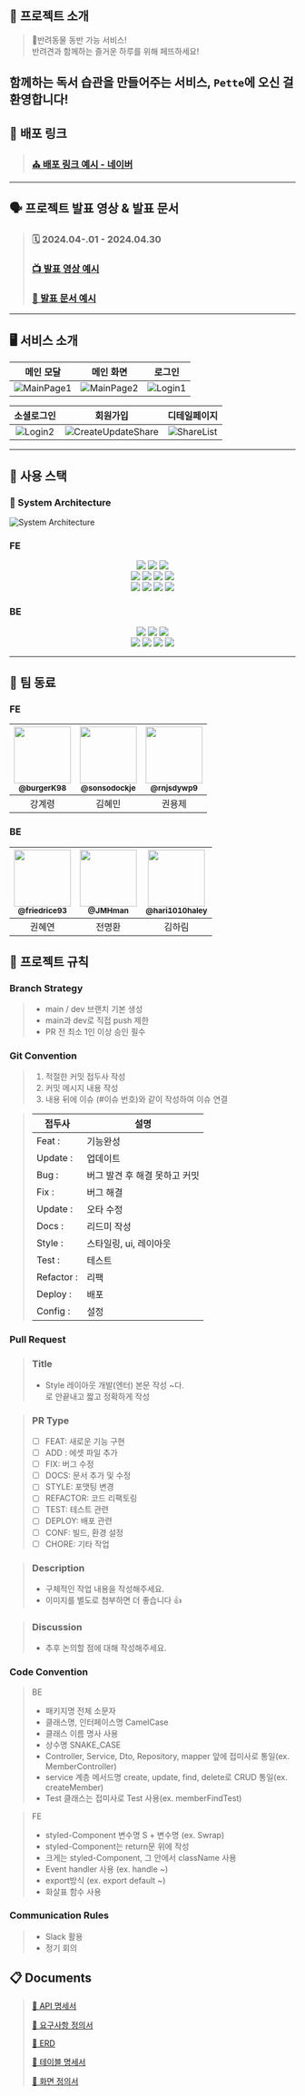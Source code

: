 ## 📖 프로젝트 소개

> 🐾반려동물 동반 가능 서비스!<br/>
> 반려견과 함께하는 즐거운 하루를 위해 페뜨하세요!<br/>

## 함께하는 독서 습관을 만들어주는 서비스, `Pette`에 오신 걸 환영합니다!

## :link: 배포 링크

> ### [⛪ 배포 링크 예시 - 네이버](https:www.naver.com)

---

## 🗣️ 프로젝트 발표 영상 & 발표 문서

> ### 🗓️ 2024.04-.01 - 2024.04.30
>
> ### [📺 발표 영상 예시]()
>
> ### [📑 발표 문서 예시]()

---

## 🖥️ 서비스 소개

|                                                                                                           메인 모달                                                                                                            |                                                                                                           메인 화면                                                                                                            |                                                                                                           로그인                                                                                                            |
| :----------------------------------------------------------------------------------------------------------------------------------------------------------------------------------------------------------------------------: | :----------------------------------------------------------------------------------------------------------------------------------------------------------------------------------------------------------------------------: | :-------------------------------------------------------------------------------------------------------------------------------------------------------------------------------------------------------------------------: |
| <img src="https://lh6.googleusercontent.com/M7RxaY_ZsF5sQcqiIOafdBGHuVGqKrQ0c07hzOtLgkhxYTK-aRKWdhkMfi8DaoZxyDWLZKhdUEDKBIEpETcm2_sH5JdW69mrOXzASMQYHFEiaP0QbgCEHa5bnKzITG-v9ztn0QfbCeZtznJ8q-SDo2qoEA=s2048" alt="MainPage1"> | <img src="https://lh6.googleusercontent.com/WSSZM-N1tpBvXui0ivLMaSJv5u-Jn8oUNXik40GOW7thMqmNdMPrjfO4-halmEZ80GuBBlI5ENm8TtDovjSOMRqHE6Z5w7F5yYxdplO643k3wfhyW4wT0IUT15Rv6kk_FAnST07-50NOOeXHjRfjh6dEBA=s2048" alt="MainPage2"> | <img src="https://lh6.googleusercontent.com/LgLnyK4xbij_SmBQd_9b-zKL7NjFBceXLFr97o-S9z4JMw7bZaO4E9W5SbwJn_xOAVu4xCk9Se0eqShfP8YkzkaL-QilqVa6LRaQEQ5h4PHLZOgmT8ZByBV-eEIZEr9D3I1mB6qu5nhIehup3910FytnrQ=s2048" alt="Login1"> |

|                                                                                                         소셜로그인                                                                                                          |                                                                                                                회원가입                                                                                                                |                                                                                                          디테일페이지                                                                                                          |
| :-------------------------------------------------------------------------------------------------------------------------------------------------------------------------------------------------------------------------: | :------------------------------------------------------------------------------------------------------------------------------------------------------------------------------------------------------------------------------------: | :----------------------------------------------------------------------------------------------------------------------------------------------------------------------------------------------------------------------------: |
| <img src="https://lh3.googleusercontent.com/_WEmqGBbE04OIWsmijjjMk7eyk2jKBC9qXLFTWJjpWHfcUknRcVfOSA5Xy5QqTILk75qm4EcbgyXNM5h8dtitdmfuQ7Gg7YSR_Hb8GBffFeiEMLx6NYXVPDLA8BwHVUHrfZtHl-yATyXIiJhtdsaOMoMqA=s2048" alt="Login2"> | <img src="https://lh6.googleusercontent.com/wQiDqzndpvTRfIsHy-l3_eCjPDQ0JF28pCmLrDdSFQfR0UTuJHiF_erHsz57FuHFDWbHMnmOLquWxJxqUwjeAy_JnhaOzpjdemsvAzwPQdfK6J-H6vqOj3GwrnpBMs43Gl6BhC_idUh9lVyONEgCdIHMPQ=s2048" alt="CreateUpdateShare"> | <img src="https://lh6.googleusercontent.com/l6hiRBG-gYZpIp_E23PVm4sOBS-W2wFvncoP5bKlZQfU66NRMzxmfdgyJDagDmnqJLwxnJ9P7tu1eBlmOerah9AOx8NcBDLQR1lmLTZ083GR4zr0kBpI9XVdqVHDe571bTYFZ5fnCztg4Yw2JVyv0W-Sug=s2048" alt="ShareList"> |

---

## 🧰 사용 스택

### :wrench: System Architecture

![System Architecture](https://github.com/OZ-Coding-School/oz_01_collabo-006/assets/153696250/a5b47194-8958-46da-a4bf-abe429e9f27b)

### FE

<div align=center>
  <img src="https://img.shields.io/badge/html5-E34F26?style=for-the-badge&logo=html5&logoColor=white"> 
  <img src="https://img.shields.io/badge/css-1572B6?style=for-the-badge&logo=css3&logoColor=white"> 
  <img src="https://img.shields.io/badge/javascript-F7DF1E?style=for-the-badge&logo=javascript&logoColor=black"> 
  <br>

  <img src="https://img.shields.io/badge/react-00A8E1?style=for-the-badge&logo=react&logoColor=black"> 
  <img src="https://img.shields.io/badge/figma-EF2D5E?style=for-the-badge&logo=figma&logoColor=black">
  <img src="https://img.shields.io/badge/node.js-339933?style=for-the-badge&logo=Node.js&logoColor=white">
  <img src="https://img.shields.io/badge/prettier-FF4F8B?style=for-the-badge&logo=prettier&logoColor=white">
  <br>

  <img src="https://img.shields.io/badge/axios-6935D3?style=for-the-badge&logo=axios&logoColor=white">
  <img src="https://img.shields.io/badge/mui-007FFF?style=for-the-badge&logo=mui&logoColor=white">
  <img src="https://img.shields.io/badge/redux vite-646CFF?style=for-the-badge&logo=vite&logoColor=white">
  <img src="https://img.shields.io/badge/npm-ED1C24?style=for-the-badge&logo=npm&logoColor=white">
  
  <br>
</div>

### BE

<div align=center> 
  <img src="https://img.shields.io/badge/django-092E20?style=for-the-badge&logo=django&logoColor=white">
  <img src="https://img.shields.io/badge/python-3776AB?style=for-the-badge&logo=python&logoColor=white"> 
  <img src="https://img.shields.io/badge/postgresql-4169E1?style=for-the-badge&logo=postgresql&logoColor=white">
  <br>

  <img src="https://img.shields.io/badge/docker-2496ED?style=for-the-badge&logo=docker&logoColor=white">
  <img src="https://img.shields.io/badge/navercloud-03C75A?style=for-the-badge&logo=naver&logoColor=white">
  <img src="https://img.shields.io/badge/nginx-009639?style=for-the-badge&logo=nginx&logoColor=white">
<img src="https://img.shields.io/badge/swagger-85EA2D?style=for-the-badge&logo=swagger&logoColor=black">
  <br>

</div>

---

## :busts_in_silhouette: 팀 동료

### FE

| <a href=https://github.com/burgerk98/><img src="https://avatars.githubusercontent.com/u/153696250?v=4" width=100px/><br/><sub><b>@burgerK98</b></sub></a><br/> | <a href=https://github.com/sonsodockje/><img src="https://avatars.githubusercontent.com/u/121798650?v=4" width=100px/><br/><sub><b>@sonsodockje</b></sub></a><br/> | <a href=https://github.com/rnjsdydwp9/><img src="https://avatars.githubusercontent.com/u/153696287?v=4" width=100px/><br/><sub><b>@rnjsdywp9</b></sub></a><br/> |
| :------------------------------------------------------------------------------------------------------------------------------------------------------------: | :----------------------------------------------------------------------------------------------------------------------------------------------------------------: | :-------------------------------------------------------------------------------------------------------------------------------------------------------------: |
|                                                                             강계령                                                                             |                                                                               김혜민                                                                               |                                                                             권용제                                                                              |

### BE

| <a href=https://github.com/friedrice93/><img src="https://avatars.githubusercontent.com/u/153698085?v=4" width=100px/><br/><sub><b>@friedrice93</b></sub></a><br/> | <a href=https://github.com/JMHman><img src="https://avatars.githubusercontent.com/u/153697827?v=4" width=100px/><br/><sub><b>@JMHman</b></sub></a><br/> | <a href=https://github.com/hari1010haley/><img src="https://avatars.githubusercontent.com/u/153698072?v=4" width=100px/><br/><sub><b>@hari1010haley</b></sub></a><br/> |
| :----------------------------------------------------------------------------------------------------------------------------------------------------------------: | :-----------------------------------------------------------------------------------------------------------------------------------------------------: | :--------------------------------------------------------------------------------------------------------------------------------------------------------------------: |
|                                                                               권혜연                                                                               |                                                                         전명환                                                                          |                                                                                 김하림                                                                                 |

## 📑 프로젝트 규칙

### Branch Strategy

> - main / dev 브랜치 기본 생성
> - main과 dev로 직접 push 제한
> - PR 전 최소 1인 이상 승인 필수

### Git Convention

> 1. 적절한 커밋 접두사 작성
> 2. 커밋 메시지 내용 작성
> 3. 내용 뒤에 이슈 (#이슈 번호)와 같이 작성하여 이슈 연결

> | 접두사     | 설명                          |
> | ---------- | ----------------------------- |
> | Feat :     | 기능완성                      |
> | Update :   | 업데이트                      |
> | Bug :      | 버그 발견 후 해결 못하고 커밋 |
> | Fix :      | 버그 해결                     |
> | Update :   | 오타 수정                     |
> | Docs :     | 리드미 작성                   |
> | Style :    | 스타일링, ui, 레이아웃        |
> | Test :     | 테스트                        |
> | Refactor : | 리팩                          |
> | Deploy :   | 배포                          |
> | Config :   | 설정                          |

### Pull Request

> ### Title
>
> - Style 레이아웃 개발(엔터) 본문 작성
>   ~다.<br/> 로 안끝내고 짧고 정확하게 작성

> ### PR Type
>
> - [ ] FEAT: 새로운 기능 구현
> - [ ] ADD : 에셋 파일 추가
> - [ ] FIX: 버그 수정
> - [ ] DOCS: 문서 추가 및 수정
> - [ ] STYLE: 포맷팅 변경
> - [ ] REFACTOR: 코드 리팩토링
> - [ ] TEST: 테스트 관련
> - [ ] DEPLOY: 배포 관련
> - [ ] CONF: 빌드, 환경 설정
> - [ ] CHORE: 기타 작업

> ### Description
>
> - 구체적인 작업 내용을 작성해주세요.
> - 이미지를 별도로 첨부하면 더 좋습니다 👍

> ### Discussion
>
> - 추후 논의할 점에 대해 작성해주세요.

### Code Convention

> BE
>
> - 패키지명 전체 소문자
> - 클래스명, 인터페이스명 CamelCase
> - 클래스 이름 명사 사용
> - 상수명 SNAKE_CASE
> - Controller, Service, Dto, Repository, mapper 앞에 접미사로 통일(ex. MemberController)
> - service 계층 메서드명 create, update, find, delete로 CRUD 통일(ex. createMember)
> - Test 클래스는 접미사로 Test 사용(ex. memberFindTest)

> FE
>
> - styled-Component 변수명 S + 변수명 (ex. Swrap)
> - styled-Component는 return문 위에 작성
> - 크게는 styled-Component, 그 안에서 className 사용
> - Event handler 사용 (ex. handle ~)
> - export방식 (ex. export default ~)
> - 화살표 함수 사용

### Communication Rules

> - Slack 활용
> - 정기 회의

## :clipboard: Documents

> [📜 API 명세서](https://docs.google.com/spreadsheets/d/1R4AnOO9jbN9v4sjQSEqZ_6qfg5pxGzKv6oeDscdptvw/edit#gid=617858513)
>
> [📜 요구사항 정의서](https://docs.google.com/spreadsheets/d/1rJt7wZA9ztr43o4Cxrl72BY1EK-NTIbgyyvRiYlw6fI/edit#gid=0)
>
> [📜 ERD](https://www.erdcloud.com/d/or9Mo8jJiiGdGC6EA)
>
> [📜 테이블 명세서](https://docs.google.com/spreadsheets/d/1p8lfwaGsKOd25dqSPQ8zEg9UwGYrOZHmBohxC7GWOoM/edit#gid=0)
>
> [📜 화면 정의서](https://docs.google.com/spreadsheets/d/1k67rhaTOTAVzgYfVOZM260sAmIO5Hxz-7oMaN7tB9Mc/edit#gid=1184401130)
